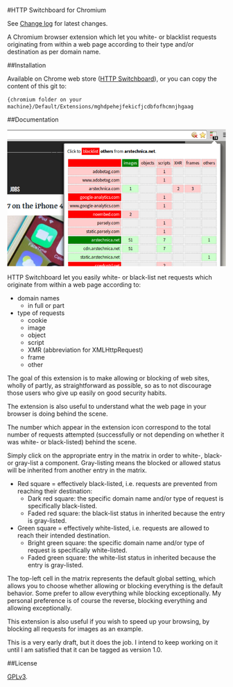 #HTTP Switchboard for Chromium

See [Change log](https://github.com/gorhill/httpswitchboard/wiki/Change-log) for latest changes.

A Chromium browser extension which let you white- or blacklist requests
originating from within a web page according to their type and/or destination
as per domain name.

##Installation

Available on Chrome web store (<a href="https://chrome.google.com/webstore/detail/httpswitchboard/mghdpehejfekicfjcdbfofhcmnjhgaag">HTTP Switchboard</a>),
or you can copy the content of this git to:

    {chromium folder on your machine}/Default/Extensions/mghdpehejfekicfjcdbfofhcmnjhgaag

##Documentation

![HTTP Switchboard](img/screenshot1.png)

HTTP Switchboard let you easily white- or black-list net requests which originate from
 within a web page according to:

- domain names
  * in full or part
- type of requests
  * cookie
  * image
  * object
  * script
  * XMR (abbreviation for XMLHttpRequest)
  * frame
  * other

The goal of this extension is to make allowing or blocking of web sites,
wholly of partly, as straightforward as possible, so as to not discourage
those users who give up easily on good security habits.

The extension is also useful to understand what the web page in your browser
is doing behind the scene.

The number which appear in the extension icon correspond to the total number
of requests attempted (successfully or not depending on whether it was
white- or black-listed) behind the scene.

Simply click on the appropriate entry in the matrix in order to white-,
black- or gray-list a component. Gray-listing means the blocked or allowed
status will be inherited from another entry in the matrix.

- Red square = effectively black-listed, i.e. requests are prevented from
reaching their destination:
    * Dark red square: the specific domain name and/or type of request is
specifically black-listed.
    * Faded red square: the black-list status in inherited because the entry is
gray-listed.
- Green square = effectively white-listed, i.e. requests are allowed to reach
their intended destination.
    * Bright green square: the specific domain name and/or type of request is
specifically white-listed.
    * Faded green square: the white-list status in inherited because the entry is
gray-listed.

The top-left cell in the matrix represents the default global setting, which
allows you to choose whether allowing or blocking everything is the default
behavior. Some prefer to allow everything while blocking exceptionally.
My personal preference is of course the reverse, blocking everything and
allowing exceptionally.

This extension is also useful if you wish to speed up your browsing, by
blocking all requests for images as an example.

This is a very early draft, but it does the job. I intend to keep working on
it until I am satisfied that it can be tagged as version 1.0.

##License

<a href="https://github.com/gorhill/httpswitchboard/blob/master/LICENSE.txt">GPLv3</a>.
